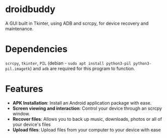 # droidbuddy
A GUI built in Tkinter, using ADB and scrcpy, for device recovery and maintenance.

# Dependencies
`scrcpy`, `tkinter`, `PIL` (debian - `sudo apt install python3-pil python3-pil.imagetk`) and `adb` are required for this program to function.

# Features
- **APK Installation**: Install an Android application package with ease.
- **Screen viewing and interaction**: Control your device through an scrcpy window.
- **Recover files**: Allows you to back up music, downloads, photos or all of your device's files
- **Upload files**: Upload files from your computer to your device with ease
